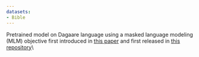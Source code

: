```yaml
---
datasets:
- Bible
---
```


Pretrained model on Dagaare language using a masked language modeling (MLM) objective first introduced in 
[this paper](https://arxiv.org/abs/1907.11692) and first released in
[this repository](https://github.com/pytorch/fairseq/tree/master/examples/roberta)\
